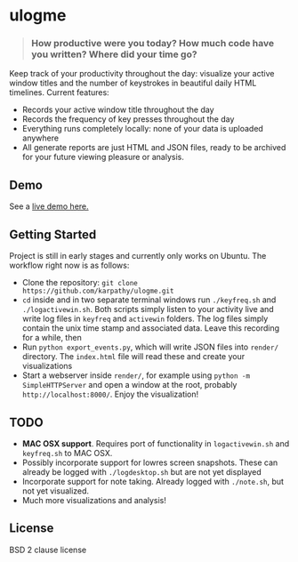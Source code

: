 
# ulogme


> ### How productive were you today? How much code have you written? Where did your time go?

Keep track of your productivity throughout the day: visualize your active window titles and the number of keystrokes in beautiful daily HTML timelines. Current features:

- Records your active window title throughout the day
- Records the frequency of key presses throughout the day
- Everything runs completely locally: none of your data is uploaded anywhere
- All generate reports are just HTML and JSON files, ready to be archived for your future viewing pleasure or analysis.

## Demo

See a [live demo here.](http://cs.stanford.edu/people/karpathy/ulogme)

## Getting Started

Project is still in early stages and currently only works on Ubuntu. The workflow right now is as follows:

- Clone the repository: `git clone https://github.com/karpathy/ulogme.git`
- `cd` inside and in two separate terminal windows run `./keyfreq.sh` and `./logactivewin.sh`. Both scripts simply listen to your activity live and write log files in `keyfreq` and `activewin` folders. The log files simply contain the unix time stamp and associated data. Leave this recording for a while, then
- Run `python export_events.py`, which will write JSON files into `render/` directory. The `index.html` file will read these and create your visualizations
- Start a webserver inside `render/`, for example using `python -m SimpleHTTPServer` and open a window at the root, probably `http://localhost:8000/`. Enjoy the visualization!

## TODO
- **MAC OSX support**. Requires port of functionality in `logactivewin.sh` and `keyfreq.sh` to MAC OSX.
- Possibly incorporate support for lowres screen snapshots. These can already be logged with `./logdesktop.sh` but are not yet displayed
- Incorporate support for note taking. Already logged with `./note.sh`, but not yet visualized.
- Much more visualizations and analysis!

## License
BSD 2 clause license
